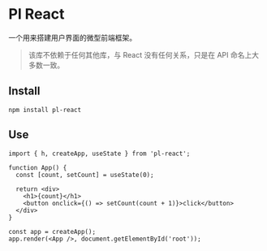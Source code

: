 # Pl React

一个用来搭建用户界面的微型前端框架。

> 该库不依赖于任何其他库，与 React 没有任何关系，只是在 API 命名上大多数一致。

## Install

`npm install pl-react`

## Use

```tsx
import { h, createApp, useState } from 'pl-react';

function App() {
  const [count, setCount] = useState(0);

  return <div>
    <h1>{count}</h1>
    <button onclick={() => setCount(count + 1)}>click</button>
  </div>
}

const app = createApp();
app.render(<App />, document.getElementById('root'));
```
